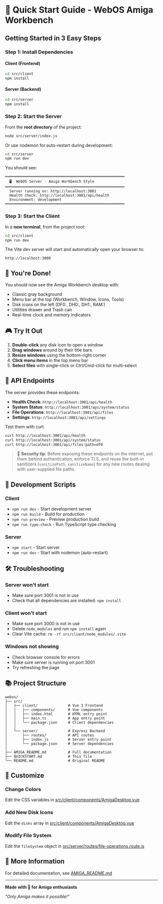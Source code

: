 # 🚀 Quick Start Guide - WebOS Amiga Workbench

## Getting Started in 3 Easy Steps

### Step 1: Install Dependencies

#### Client (Frontend)
```bash
cd src/client
npm install
```

#### Server (Backend)
```bash
cd src/server
npm install
```

### Step 2: Start the Server

From the **root directory** of the project:

```bash
node src/server/index.js
```

Or use nodemon for auto-restart during development:

```bash
cd src/server
npm run dev
```

You should see:
```
═══════════════════════════════════════════════════════
  🖥️  WebOS Server - Amiga Workbench Style
═══════════════════════════════════════════════════════
  Server running on: http://localhost:3001
  Health check: http://localhost:3001/api/health
  Environment: development
═══════════════════════════════════════════════════════
```

### Step 3: Start the Client

In a **new terminal**, from the project root:

```bash
cd src/client
npm run dev
```

The Vite dev server will start and automatically open your browser to:
```
http://localhost:3000
```

## 🎉 You're Done!

You should now see the Amiga Workbench desktop with:
- Classic gray background
- Menu bar at the top (Workbench, Window, Icons, Tools)
- Disk icons on the left (DF0:, DH0:, DH1:, RAM:)
- Utilities drawer and Trash can
- Real-time clock and memory indicators

## 🎮 Try It Out

1. **Double-click** any disk icon to open a window
2. **Drag windows** around by their title bars
3. **Resize windows** using the bottom-right corner
4. **Click menu items** in the top menu bar
5. **Select files** with single-click or Ctrl/Cmd-click for multi-select

## 📡 API Endpoints

The server provides these endpoints:

- **Health Check**: `http://localhost:3001/api/health`
- **System Status**: `http://localhost:3001/api/system/status`
- **File Operations**: `http://localhost:3001/api/files`
- **Settings**: `http://localhost:3001/api/settings`

Test them with curl:
```bash
curl http://localhost:3001/api/health
curl http://localhost:3001/api/system/status
curl http://localhost:3001/api/files?path=df0
```

> 🔐 **Security tip**: Before exposing these endpoints on the internet, put them behind authentication, enforce TLS, and reuse the built-in sanitizers (`sanitizePath`, `sanitizeName`) for any new routes dealing with user-supplied file paths.

## 🔧 Development Scripts

### Client
- `npm run dev` - Start development server
- `npm run build` - Build for production
- `npm run preview` - Preview production build
- `npm run type-check` - Run TypeScript type checking

### Server
- `npm start` - Start server
- `npm run dev` - Start with nodemon (auto-restart)

## 🛠️ Troubleshooting

### Server won't start
- Make sure port 3001 is not in use
- Check that all dependencies are installed: `npm install`

### Client won't start
- Make sure port 3000 is not in use
- Delete `node_modules` and run `npm install` again
- Clear Vite cache: `rm -rf src/client/node_modules/.vite`

### Windows not showing
- Check browser console for errors
- Make sure server is running on port 3001
- Try refreshing the page

## 📚 Project Structure

```
webos/
├── src/
│   ├── client/              # Vue 3 Frontend
│   │   ├── components/      # Vue components
│   │   ├── index.html       # HTML entry point
│   │   ├── main.ts          # App entry point
│   │   └── package.json     # Client dependencies
│   │
│   └── server/              # Express Backend
│       ├── routes/          # API routes
│       ├── index.js         # Server entry point
│       └── package.json     # Server dependencies
│
├── AMIGA_README.md          # Full documentation
├── QUICKSTART.md            # This file
└── README.md                # Original README
```

## 🎨 Customize

### Change Colors
Edit the CSS variables in [src/client/components/AmigaDesktop.vue](src/client/components/AmigaDesktop.vue)

### Add New Disk Icons
Edit the `disks` array in [src/client/components/AmigaDesktop.vue](src/client/components/AmigaDesktop.vue)

### Modify File System
Edit the `fileSystem` object in [src/server/routes/file-operations.route.js](src/server/routes/file-operations.route.js)

## 📖 More Information

For detailed documentation, see [AMIGA_README.md](AMIGA_README.md)

---

**Made with 🧡 for Amiga enthusiasts**

*"Only Amiga makes it possible!"*
